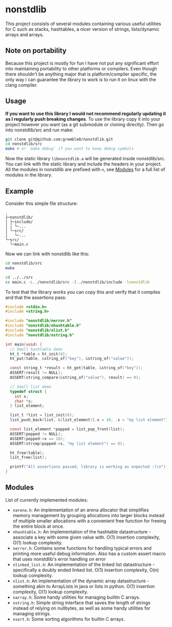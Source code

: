 # nonstdlib
This project consists of several modules containing various useful utilities for C such as stacks, hashtables, a nicer version of strings, lists/dynamic arrays and arrays.

## Note on portability
Because this project is mostly for fun I have not put any significant effort into maintaining portability to other platforms or compilers. Even though there shouldn't be anything major that is platform/compiler specific, the only way i can guarantee the library to work is to run it on linux with the clang compiler.

## Usage
**If you want to use this library I would not recommend regularly updating it as I regularly push breaking changes**. To use the library copy it into your project however you want (as a git submodule or cloning directly). Then go into nonstdlib/src and run make:
```sh
git clone git@github.com:gremble0/nonstdlib.git
cd nonstdlib/src
make # or `make debug` if you want to keep debug symbols
```
Now the static library `libnonstdlib.a` will be generated inside nonstdlib/src. You can link with the static library and include the headers in your project. All the modules in nonstdlib are prefixed with `n`, see [Modules](#modules) for a full list of modules in the library.

## Example
Consider this simple file structure:
```
.
├─nonstdlib/
│ ├─include/
│ │ └─...
│ └─src/
│   └─...
└─src/
  └─main.c
```

Now we can link with nonstdlib like this:
```sh
cd nonstdlib/src
make

cd ../../src
cc main.c -L../nonstdlib/src -I../nonstdlib/include -lnonstdlib
```

To test that the library works you can copy this and verify that it compiles and that the assertions pass:
```c
#include <stdio.h>
#include <string.h>

#include "nonstdlib/nerror.h"
#include "nonstdlib/nhashtable.h"
#include "nonstdlib/nlist.h"
#include "nonstdlib/nstring.h"

int main(void) {
  // Small hashtable demo
  ht_t *table = ht_init(8);
  ht_put(table, &string_of("key"), &string_of("value"));

  const string_t *result = ht_get(table, &string_of("key"));
  ASSERT(result != NULL);
  ASSERT(string_compare(&string_of("value"), result) == 0);

  // Small list demo
  typedef struct {
    int x;
    char *s;
  } list_element;

  list_t *list = list_init(8);
  list_push_back(list, &(list_element){.x = 10, .s = "my list element"});

  const list_element *popped = list_pop_front(list);
  ASSERT(popped != NULL);
  ASSERT(popped->x == 10);
  ASSERT(strcmp(popped->s, "my list element") == 0);

  ht_free(table);
  list_free(list);

  printf("All assertions passed, library is working as expected :)\n");
}
```

## Modules
List of currently implemented modules:
- `narena.h`: An implementation of an arena allocator that simplifies memory management by grouping allocations into larger blocks instead of multiple smaller allocations with a convenient free function for freeing the entire block at once.
- `nhashtable.h`: An implementation of the hashtable datastructure - associate a key with some given value with. O(1) insertion complexity, O(1) lookup complexity.
- `nerror.h`: Contains some functions for handling typical errors and printing more useful debug information. Also has a custom assert macro that uses nonstdlib's error handling on error
- `nlinked_list.h`: An implementation of the linked list datastructure - specifically a doubly ended linked list. O(1) insertion complexity, O(n) lookup complexity.
- `nlist.h`: An implementation of the dynamic array datastructure - something akin to ArrayLists in java or lists in python. O(1) insertion complexity, O(1) lookup complexity.
- `narray.h`: Some handy utilities for managing builtin C arrays.
- `nstring.h`: Simple string interface that saves the length of strings instead of relying on nullbytes, as well as some handy utilities for managing strings.
- `nsort.h`: Some sorting algorithms for builtin C arrays.
